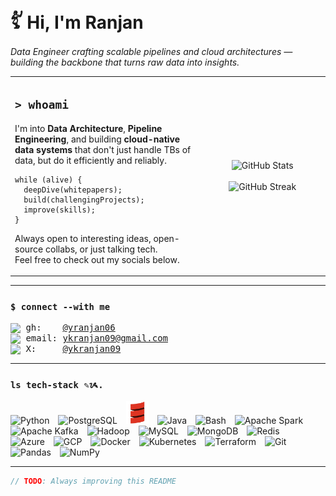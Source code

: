 # 𓀤 Hi, I'm Ranjan
<div align="left">
  <i>Data Engineer crafting scalable pipelines and cloud architectures — building the backbone that turns raw data into insights.</i>
</div>
<table>
  <tr>
    <td width="60%">
      
## `> whoami`
I'm into **Data Architecture**, **Pipeline Engineering**, and building **cloud-native data systems** that don't just handle TBs of data, but do it efficiently and reliably.  
```
while (alive) {
  deepDive(whitepapers);
  build(challengingProjects);
  improve(skills);
}
```
Always open to interesting ideas, open-source collabs, or just talking tech.  
Feel free to check out my socials below.
  </td>
    <td width="40%" align="center">
      <img src="https://github-readme-stats.vercel.app/api?username=yranjan06&show_icons=true&theme=github_dark&hide_border=true&bg_color=0D1117&title_color=FFFFFF&icon_color=FFFFFF&text_color=C9D1D9" alt="GitHub Stats" />
      <br /><br />
      <img src="https://github-readme-streak-stats.herokuapp.com/?user=yranjan06&theme=github-dark-blue&hide_border=true&background=0D1117&stroke=FFFFFF&ring=FFFFFF&fire=FFFFFF&currStreakNum=C9D1D9&sideNums=C9D1D9&currStreakLabel=C9D1D9&sideLabels=C9D1D9&dates=C9D1D9" alt="GitHub Streak" width="350" />
    </td>
  </tr>
</table>

---
### `$ connect --with me`
<pre>
<img src="https://img.icons8.com/material-outlined/24/FFFFFF/github.png" width="15px" style="vertical-align: middle;"> gh:    <a href="https://github.com/yranjan06">@yranjan06</a>
<img src="https://img.icons8.com/material-outlined/24/FFFFFF/mail.png" width="15px" style="vertical-align: middle;"> email: <a href="mailto:ykranjan09@gmail.com">ykranjan09@gmail.com</a>
<img src="https://img.icons8.com/material-outlined/24/FFFFFF/twitter.png" width="15px" style="vertical-align: middle;"> X:     <a href="https://x.com/ykranjan09">@ykranjan09</a>
</pre>

---
### `ls tech-stack ✎ᝰ.`
<p align="left">
 <!-- Core Languages -->
 <img src="https://cdn.jsdelivr.net/gh/devicons/devicon/icons/python/python-original.svg" width="36px" style="margin-right: 10px;" title="Python - 90%" alt="Python" />
 <img src="https://cdn.jsdelivr.net/gh/devicons/devicon/icons/postgresql/postgresql-original.svg" width="36px" style="margin-right: 10px;" title="PostgreSQL - 85%" alt="PostgreSQL" />
 <img src="https://raw.githubusercontent.com/devicons/devicon/master/icons/scala/scala-original.svg" width="36px" style="margin-right: 10px;" title="Scala - 75%" alt="Scala" />
 <img src="https://cdn.jsdelivr.net/gh/devicons/devicon/icons/java/java-original.svg" width="36px" style="margin-right: 10px;" title="Java - 70%" alt="Java" />
 <img src="https://cdn.jsdelivr.net/gh/devicons/devicon/icons/bash/bash-original.svg" width="36px" style="margin-right: 10px;" title="Bash - 80%" alt="Bash" />
 
 <!-- Big Data & Streaming -->
 <img src="https://cdn.jsdelivr.net/gh/devicons/devicon/icons/apachespark/apachespark-original.svg" width="36px" style="margin-right: 10px;" title="Apache Spark - 85%" alt="Apache Spark" />
 <img src="https://cdn.jsdelivr.net/gh/devicons/devicon/icons/apachekafka/apachekafka-original.svg" width="36px" style="margin-right: 10px;" title="Apache Kafka - 80%" alt="Apache Kafka" />
 <img src="https://cdn.jsdelivr.net/gh/devicons/devicon/icons/hadoop/hadoop-original.svg" width="36px" style="margin-right: 10px;" title="Hadoop Ecosystem - 75%" alt="Hadoop" />
 
 <!-- Databases & Warehouses -->
 <img src="https://cdn.jsdelivr.net/gh/devicons/devicon/icons/mysql/mysql-original.svg" width="36px" style="margin-right: 10px;" title="MySQL - 85%" alt="MySQL" />
 <img src="https://cdn.jsdelivr.net/gh/devicons/devicon/icons/mongodb/mongodb-original.svg" width="36px" style="margin-right: 10px;" title="MongoDB - 70%" alt="MongoDB" />
 <img src="https://cdn.jsdelivr.net/gh/devicons/devicon/icons/redis/redis-original.svg" width="36px" style="margin-right: 10px;" title="Redis - 75%" alt="Redis" />
 
 <!-- Cloud Platforms -->
 <img src="https://cdn.jsdelivr.net/gh/devicons/devicon/icons/azure/azure-original.svg" width="36px" style="margin-right: 10px;" title="Microsoft Azure - 80%" alt="Azure" />
 <img src="https://cdn.jsdelivr.net/gh/devicons/devicon/icons/googlecloud/googlecloud-original.svg" width="36px" style="margin-right: 10px;" title="Google Cloud Platform - 75%" alt="GCP" />
 
 <!-- Tools & Orchestration -->
 <img src="https://cdn.jsdelivr.net/gh/devicons/devicon/icons/docker/docker-original.svg" width="36px" style="margin-right: 10px;" title="Docker - 85%" alt="Docker" />
 <img src="https://cdn.jsdelivr.net/gh/devicons/devicon/icons/kubernetes/kubernetes-plain.svg" width="36px" style="margin-right: 10px;" title="Kubernetes - 70%" alt="Kubernetes" />
 <img src="https://cdn.jsdelivr.net/gh/devicons/devicon/icons/terraform/terraform-original.svg" width="36px" style="margin-right: 10px;" title="Terraform - 75%" alt="Terraform" />
 <img src="https://cdn.jsdelivr.net/gh/devicons/devicon/icons/git/git-original.svg" width="36px" style="margin-right: 10px;" title="Git - 90%" alt="Git" />
 
 <!-- Data Processing & Analytics -->
 <img src="https://cdn.jsdelivr.net/gh/devicons/devicon/icons/pandas/pandas-original.svg" width="36px" style="margin-right: 10px;" title="Pandas - 90%" alt="Pandas" />
 <img src="https://cdn.jsdelivr.net/gh/devicons/devicon/icons/numpy/numpy-original.svg" width="36px" style="margin-right: 10px;" title="NumPy - 85%" alt="NumPy" />
</p>

---
```javascript
// TODO: Always improving this README
```

